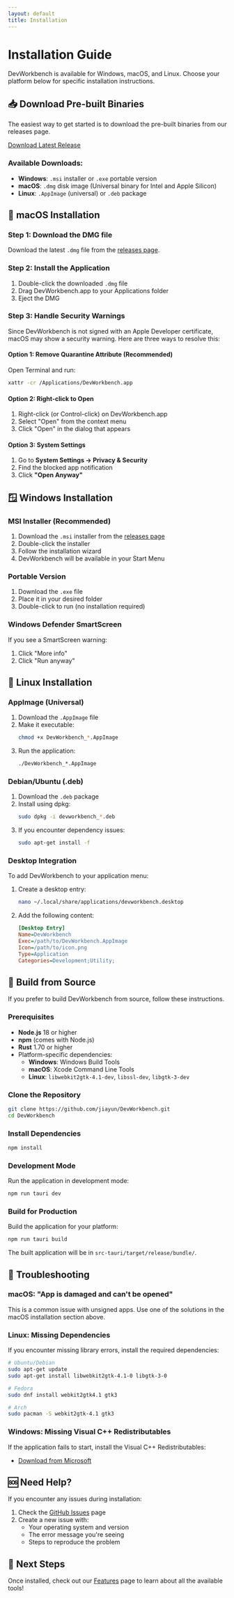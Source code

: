 ```yaml
---
layout: default
title: Installation
---
```


# Installation Guide

DevWorkbench is available for Windows, macOS, and Linux. Choose your platform below for specific installation instructions.

## 📥 Download Pre-built Binaries

The easiest way to get started is to download the pre-built binaries from our releases page.

<div class="download-section">
  <a href="https://github.com/jiayun/DevWorkbench/releases/latest" class="btn btn-primary btn-large">
    Download Latest Release
  </a>
</div>

### Available Downloads:
- **Windows**: `.msi` installer or `.exe` portable version
- **macOS**: `.dmg` disk image (Universal binary for Intel and Apple Silicon)
- **Linux**: `.AppImage` (universal) or `.deb` package

## 🍎 macOS Installation

### Step 1: Download the DMG file

Download the latest `.dmg` file from the [releases page](https://github.com/jiayun/DevWorkbench/releases).

### Step 2: Install the Application

1. Double-click the downloaded `.dmg` file
2. Drag DevWorkbench.app to your Applications folder
3. Eject the DMG

### Step 3: Handle Security Warnings

Since DevWorkbench is not signed with an Apple Developer certificate, macOS may show a security warning. Here are three ways to resolve this:

#### Option 1: Remove Quarantine Attribute (Recommended)

Open Terminal and run:
```bash
xattr -cr /Applications/DevWorkbench.app
```

#### Option 2: Right-click to Open

1. Right-click (or Control-click) on DevWorkbench.app
2. Select "Open" from the context menu
3. Click "Open" in the dialog that appears

#### Option 3: System Settings

1. Go to **System Settings → Privacy & Security**
2. Find the blocked app notification
3. Click **"Open Anyway"**

## 🪟 Windows Installation

### MSI Installer (Recommended)

1. Download the `.msi` installer from the [releases page](https://github.com/jiayun/DevWorkbench/releases)
2. Double-click the installer
3. Follow the installation wizard
4. DevWorkbench will be available in your Start Menu

### Portable Version

1. Download the `.exe` file
2. Place it in your desired folder
3. Double-click to run (no installation required)

### Windows Defender SmartScreen

If you see a SmartScreen warning:
1. Click "More info"
2. Click "Run anyway"

## 🐧 Linux Installation

### AppImage (Universal)

1. Download the `.AppImage` file
2. Make it executable:
   ```bash
   chmod +x DevWorkbench_*.AppImage
   ```
3. Run the application:
   ```bash
   ./DevWorkbench_*.AppImage
   ```

### Debian/Ubuntu (.deb)

1. Download the `.deb` package
2. Install using dpkg:
   ```bash
   sudo dpkg -i devworkbench_*.deb
   ```
3. If you encounter dependency issues:
   ```bash
   sudo apt-get install -f
   ```

### Desktop Integration

To add DevWorkbench to your application menu:

1. Create a desktop entry:
   ```bash
   nano ~/.local/share/applications/devworkbench.desktop
   ```

2. Add the following content:
   ```ini
   [Desktop Entry]
   Name=DevWorkbench
   Exec=/path/to/DevWorkbench.AppImage
   Icon=/path/to/icon.png
   Type=Application
   Categories=Development;Utility;
   ```

## 🔨 Build from Source

If you prefer to build DevWorkbench from source, follow these instructions.

### Prerequisites

- **Node.js** 18 or higher
- **npm** (comes with Node.js)
- **Rust** 1.70 or higher
- Platform-specific dependencies:
  - **Windows**: Windows Build Tools
  - **macOS**: Xcode Command Line Tools
  - **Linux**: `libwebkit2gtk-4.1-dev`, `libssl-dev`, `libgtk-3-dev`

### Clone the Repository

```bash
git clone https://github.com/jiayun/DevWorkbench.git
cd DevWorkbench
```

### Install Dependencies

```bash
npm install
```

### Development Mode

Run the application in development mode:
```bash
npm run tauri dev
```

### Build for Production

Build the application for your platform:
```bash
npm run tauri build
```

The built application will be in `src-tauri/target/release/bundle/`.

## 🔧 Troubleshooting

### macOS: "App is damaged and can't be opened"

This is a common issue with unsigned apps. Use one of the solutions in the macOS installation section above.

### Linux: Missing Dependencies

If you encounter missing library errors, install the required dependencies:

```bash
# Ubuntu/Debian
sudo apt-get update
sudo apt-get install libwebkit2gtk-4.1-0 libgtk-3-0

# Fedora
sudo dnf install webkit2gtk4.1 gtk3

# Arch
sudo pacman -S webkit2gtk-4.1 gtk3
```

### Windows: Missing Visual C++ Redistributables

If the application fails to start, install the Visual C++ Redistributables:
- [Download from Microsoft](https://aka.ms/vs/17/release/vc_redist.x64.exe)

## 🆘 Need Help?

If you encounter any issues during installation:

1. Check the [GitHub Issues](https://github.com/jiayun/DevWorkbench/issues) page
2. Create a new issue with:
   - Your operating system and version
   - The error message you're seeing
   - Steps to reproduce the problem

## 🚀 Next Steps

Once installed, check out our [Features](/DevWorkbench/features) page to learn about all the available tools!
